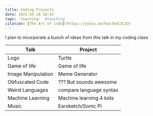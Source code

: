 ```yaml
---
title: Coding Projects
date: 2021-05-10 18:42
tags: :teaching:  #teaching
citation: [The Art of Code](https://youtu.be/6avJHaC3C2U)
---
```


I plan to incorporate a bunch of ideas from this talk in my coding class

| Talk               | Project                 |
|--------------------|-------------------------|
| Logo               | Turtle                  |
| Game of life       | Game of life            |
| Image Manipulation | Meme Generator          |
| Obfuscated Code    | ??? But sounds awesome  |
| Weird Languages    | compare language syntax |
| Machine Learning   | Machine learning 4 kids |
| Music              | Earsketch/Sonic Pi      |

